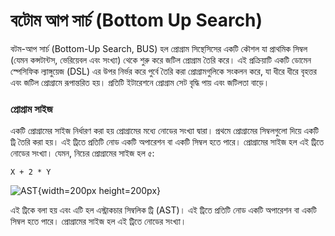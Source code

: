# বটোম আপ সার্চ (Bottom Up Search)

বটম-আপ সার্চ (Bottom-Up Search, BUS) হল প্রোগ্রাম সিন্থেসিসের একটি কৌশল যা প্রাথমিক সিম্বল (যেমন কন্সটান্টস, ভেরিয়েবল এবং সংখ্যা) থেকে শুরু করে জটিল প্রোগ্রাম তৈরি করে। এই প্রক্রিয়াটি একটি ডোমেন স্পেসিফিক ল্যাঙ্গুয়েজ (DSL) এর উপর নির্ভর করে পুর্বে তৈরি করা প্রোগ্রামগুলিকে সংকলন করে, যা ধীরে ধীরে বৃহত্তর এবং জটিল প্রোগ্রামে রূপান্তরিত হয়। প্রতিটি ইটারেশনে প্রোগ্রাম সেট বৃদ্ধি পায় এবং জটিলতা বাড়ে।

### প্রোগ্রাম সাইজ
একটি প্রোগ্রামের সাইজ নির্ধারণ করা হয় প্রোগ্রামের মধ্যে নোডের সংখ্যা দ্বারা। প্রথমে প্রোগ্রামের সিম্বলগুলো দিয়ে একটি ট্রি তৈরি করা হয়। এই ট্রিতে প্রতিটি নোড একটি অপারেশন বা একটি সিম্বল হতে পারে। প্রোগ্রামের সাইজ হল এই ট্রিতে নোডের সংখ্যা। যেমন, নিচের প্রোগ্রামের সাইজ হল ৫:

```
X + 2 * Y
```
![AST](<Image 2024-04-18 at 10.56 PM.jpg>){width=200px height=200px}

এই ট্রিকে বলা হয় এবং এটি হল এস্ট্রাকচার সিম্বলিক ট্রি (AST)। এই ট্রিতে প্রতিটি নোড একটি অপারেশন বা একটি সিম্বল হতে পারে। প্রোগ্রামের সাইজ হল এই ট্রিতে নোডের সংখ্যা। 